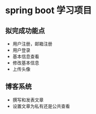# spring boot 学习项目

## 拟完成功能点
+ 用户注册，邮箱注册
+ 用户登录
+ 基本信息查看
+ 修改基本信息
+ 上传头像

## 博客系统
+ 撰写和发表文章
+ 设置文章为私有还是公共查看

